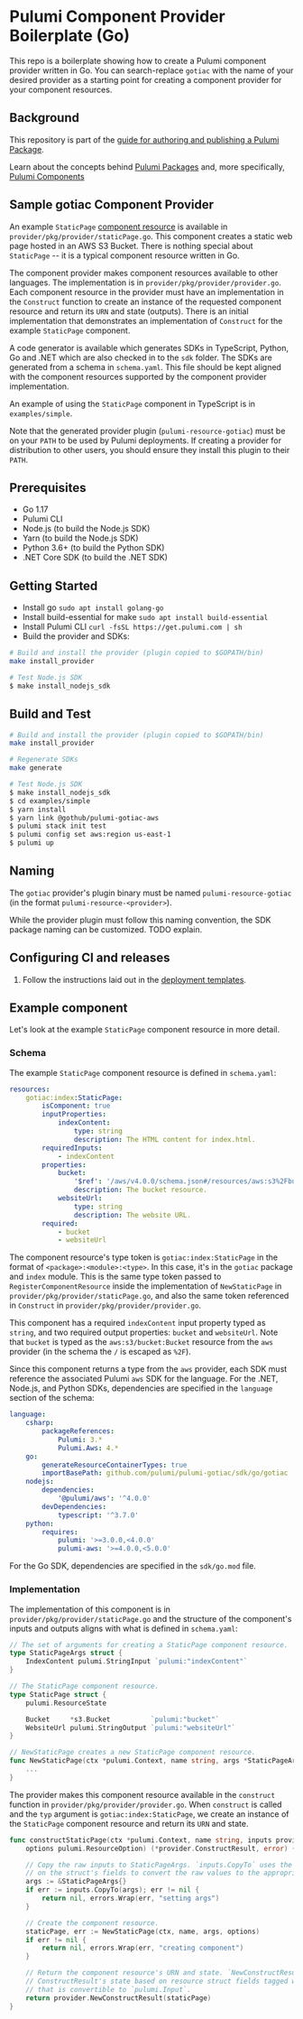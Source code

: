 # Pulumi Component Provider Boilerplate (Go)

This repo is a boilerplate showing how to create a Pulumi component provider written in Go. You can search-replace
`gotiac` with the name of your desired provider as a starting point for creating a component provider for your component
resources.

## Background

This repository is part of the
[guide for authoring and publishing a Pulumi Package](https://www.pulumi.com/docs/guides/pulumi-packages/how-to-author).

Learn about the concepts behind [Pulumi Packages](https://www.pulumi.com/docs/guides/pulumi-packages/#pulumi-packages)
and, more specifically, [Pulumi Components](https://www.pulumi.com/docs/intro/concepts/resources/components/)

## Sample gotiac Component Provider

An example `StaticPage` [component resource](https://www.pulumi.com/docs/intro/concepts/resources/#components) is
available in `provider/pkg/provider/staticPage.go`. This component creates a static web page hosted in an AWS S3 Bucket.
There is nothing special about `StaticPage` -- it is a typical component resource written in Go.

The component provider makes component resources available to other languages. The implementation is in
`provider/pkg/provider/provider.go`. Each component resource in the provider must have an implementation in the
`Construct` function to create an instance of the requested component resource and return its `URN` and state (outputs).
There is an initial implementation that demonstrates an implementation of `Construct` for the example `StaticPage`
component.

A code generator is available which generates SDKs in TypeScript, Python, Go and .NET which are also checked in to the
`sdk` folder. The SDKs are generated from a schema in `schema.yaml`. This file should be kept aligned with the component
resources supported by the component provider implementation.

An example of using the `StaticPage` component in TypeScript is in `examples/simple`.

Note that the generated provider plugin (`pulumi-resource-gotiac`) must be on your `PATH` to be used by Pulumi
deployments. If creating a provider for distribution to other users, you should ensure they install this plugin to their
`PATH`.

## Prerequisites

-   Go 1.17
-   Pulumi CLI
-   Node.js (to build the Node.js SDK)
-   Yarn (to build the Node.js SDK)
-   Python 3.6+ (to build the Python SDK)
-   .NET Core SDK (to build the .NET SDK)

## Getting Started

-   Install go `sudo apt install golang-go`
-   Install build-essential for make `sudo apt install build-essential`
-   Install Pulumi CLI `curl -fsSL https://get.pulumi.com | sh`
-   Build the provider and SDKs:

```bash
# Build and install the provider (plugin copied to $GOPATH/bin)
make install_provider

# Test Node.js SDK
$ make install_nodejs_sdk
```

## Build and Test

```bash
# Build and install the provider (plugin copied to $GOPATH/bin)
make install_provider

# Regenerate SDKs
make generate

# Test Node.js SDK
$ make install_nodejs_sdk
$ cd examples/simple
$ yarn install
$ yarn link @gothub/pulumi-gotiac-aws
$ pulumi stack init test
$ pulumi config set aws:region us-east-1
$ pulumi up
```

## Naming

The `gotiac` provider's plugin binary must be named `pulumi-resource-gotiac` (in the format
`pulumi-resource-<provider>`).

While the provider plugin must follow this naming convention, the SDK package naming can be customized. TODO explain.

## Configuring CI and releases

1. Follow the instructions laid out in the [deployment templates](./deployment-templates/README-DEPLOYMENT.md).

## Example component

Let's look at the example `StaticPage` component resource in more detail.

### Schema

The example `StaticPage` component resource is defined in `schema.yaml`:

```yaml
resources:
    gotiac:index:StaticPage:
        isComponent: true
        inputProperties:
            indexContent:
                type: string
                description: The HTML content for index.html.
        requiredInputs:
            - indexContent
        properties:
            bucket:
                '$ref': '/aws/v4.0.0/schema.json#/resources/aws:s3%2Fbucket:Bucket'
                description: The bucket resource.
            websiteUrl:
                type: string
                description: The website URL.
        required:
            - bucket
            - websiteUrl
```

The component resource's type token is `gotiac:index:StaticPage` in the format of `<package>:<module>:<type>`. In this
case, it's in the `gotiac` package and `index` module. This is the same type token passed to `RegisterComponentResource`
inside the implementation of `NewStaticPage` in `provider/pkg/provider/staticPage.go`, and also the same token
referenced in `Construct` in `provider/pkg/provider/provider.go`.

This component has a required `indexContent` input property typed as `string`, and two required output properties:
`bucket` and `websiteUrl`. Note that `bucket` is typed as the `aws:s3/bucket:Bucket` resource from the `aws` provider
(in the schema the `/` is escaped as `%2F`).

Since this component returns a type from the `aws` provider, each SDK must reference the associated Pulumi `aws` SDK for
the language. For the .NET, Node.js, and Python SDKs, dependencies are specified in the `language` section of the
schema:

```yaml
language:
    csharp:
        packageReferences:
            Pulumi: 3.*
            Pulumi.Aws: 4.*
    go:
        generateResourceContainerTypes: true
        importBasePath: github.com/pulumi/pulumi-gotiac/sdk/go/gotiac
    nodejs:
        dependencies:
            '@pulumi/aws': '^4.0.0'
        devDependencies:
            typescript: '^3.7.0'
    python:
        requires:
            pulumi: '>=3.0.0,<4.0.0'
            pulumi-aws: '>=4.0.0,<5.0.0'
```

For the Go SDK, dependencies are specified in the `sdk/go.mod` file.

### Implementation

The implementation of this component is in `provider/pkg/provider/staticPage.go` and the structure of the component's
inputs and outputs aligns with what is defined in `schema.yaml`:

```go
// The set of arguments for creating a StaticPage component resource.
type StaticPageArgs struct {
    IndexContent pulumi.StringInput `pulumi:"indexContent"`
}

// The StaticPage component resource.
type StaticPage struct {
    pulumi.ResourceState

    Bucket     *s3.Bucket          `pulumi:"bucket"`
    WebsiteUrl pulumi.StringOutput `pulumi:"websiteUrl"`
}

// NewStaticPage creates a new StaticPage component resource.
func NewStaticPage(ctx *pulumi.Context, name string, args *StaticPageArgs, opts ...pulumi.ResourceOption) (*StaticPage, error) {
    ...
}
```

The provider makes this component resource available in the `construct` function in `provider/pkg/provider/provider.go`.
When `construct` is called and the `typ` argument is `gotiac:index:StaticPage`, we create an instance of the
`StaticPage` component resource and return its `URN` and state.

```go
func constructStaticPage(ctx *pulumi.Context, name string, inputs provider.ConstructInputs,
    options pulumi.ResourceOption) (*provider.ConstructResult, error) {

    // Copy the raw inputs to StaticPageArgs. `inputs.CopyTo` uses the types and `pulumi:` tags
    // on the struct's fields to convert the raw values to the appropriate Input types.
    args := &StaticPageArgs{}
    if err := inputs.CopyTo(args); err != nil {
        return nil, errors.Wrap(err, "setting args")
    }

    // Create the component resource.
    staticPage, err := NewStaticPage(ctx, name, args, options)
    if err != nil {
        return nil, errors.Wrap(err, "creating component")
    }

    // Return the component resource's URN and state. `NewConstructResult` automatically sets the
    // ConstructResult's state based on resource struct fields tagged with `pulumi:` tags with a value
    // that is convertible to `pulumi.Input`.
    return provider.NewConstructResult(staticPage)
}
```
